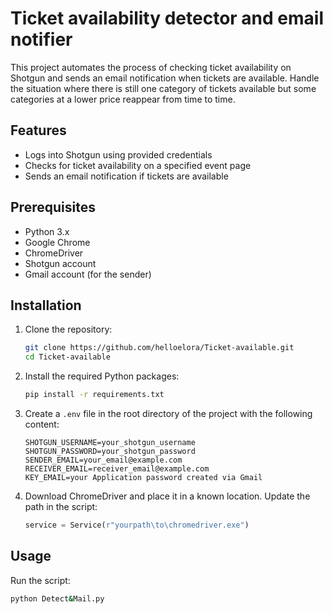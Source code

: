 # Ticket availability detector and email notifier

This project automates the process of checking ticket availability on Shotgun and sends an email notification when tickets are available.
Handle the situation where there is still one category of tickets available but some categories at a lower price reappear from time to time.

## Features

- Logs into Shotgun using provided credentials
- Checks for ticket availability on a specified event page
- Sends an email notification if tickets are available

## Prerequisites

- Python 3.x
- Google Chrome
- ChromeDriver
- Shotgun account
- Gmail account (for the sender)

## Installation

1. Clone the repository:
    ```sh
    git clone https://github.com/helloelora/Ticket-available.git
    cd Ticket-available
    ```

2. Install the required Python packages:
    ```sh
    pip install -r requirements.txt
    ```

3.  Create a `.env` file in the root directory of the project with the following content:
    ```env
    SHOTGUN_USERNAME=your_shotgun_username
    SHOTGUN_PASSWORD=your_shotgun_password
    SENDER_EMAIL=your_email@example.com
    RECEIVER_EMAIL=receiver_email@example.com
    KEY_EMAIL=your Application password created via Gmail
    ```

4. Download ChromeDriver and place it in a known location. Update the path in the script:
    ```python
    service = Service(r"yourpath\to\chromedriver.exe")
    ```

## Usage

Run the script:
```sh
python Detect&Mail.py
